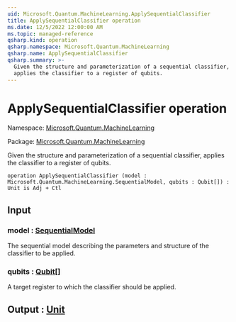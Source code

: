 ```yaml
---
uid: Microsoft.Quantum.MachineLearning.ApplySequentialClassifier
title: ApplySequentialClassifier operation
ms.date: 12/5/2022 12:00:00 AM
ms.topic: managed-reference
qsharp.kind: operation
qsharp.namespace: Microsoft.Quantum.MachineLearning
qsharp.name: ApplySequentialClassifier
qsharp.summary: >-
  Given the structure and parameterization of a sequential classifier,
  applies the classifier to a register of qubits.
---
```


# ApplySequentialClassifier operation

Namespace: [Microsoft.Quantum.MachineLearning](xref:Microsoft.Quantum.MachineLearning)

Package: [Microsoft.Quantum.MachineLearning](https://nuget.org/packages/Microsoft.Quantum.MachineLearning)


Given the structure and parameterization of a sequential classifier,applies the classifier to a register of qubits.

```qsharp
operation ApplySequentialClassifier (model : Microsoft.Quantum.MachineLearning.SequentialModel, qubits : Qubit[]) : Unit is Adj + Ctl
```


## Input

### model : [SequentialModel](xref:Microsoft.Quantum.MachineLearning.SequentialModel)

The sequential model describing the parameters and structure of theclassifier to be applied.


### qubits : [Qubit](xref:microsoft.quantum.qsharp.valueliterals#qubit-literals)[]

A target register to which the classifier should be applied.



## Output : [Unit](xref:microsoft.quantum.qsharp.valueliterals#unit-literal)

